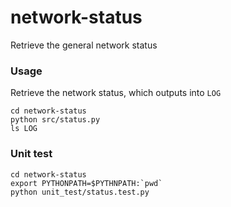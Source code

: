 # network-status
Retrieve the general network status

### Usage
Retrieve the network status, which outputs into `LOG`
```
cd network-status
python src/status.py
ls LOG
```

### Unit test
```
cd network-status
export PYTHONPATH=$PYTHNPATH:`pwd`
python unit_test/status.test.py
```
